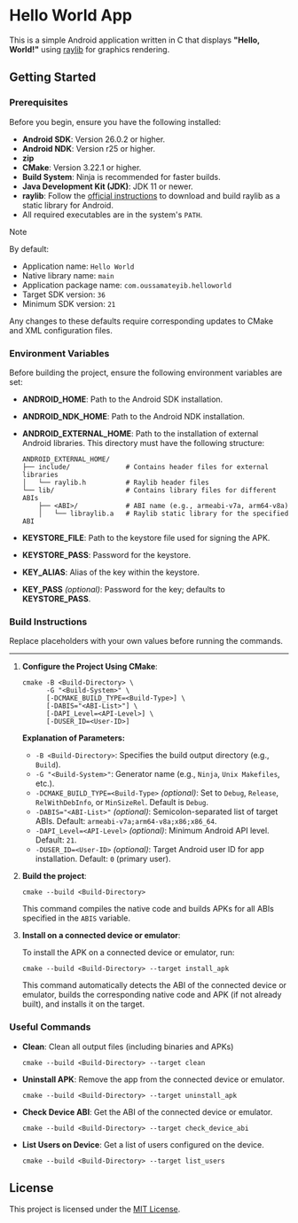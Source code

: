 # Hello World App

This is a simple Android application written in C that displays **"Hello, World!"** using [raylib](https://github.com/raysan5/raylib) for graphics rendering.

## Getting Started

### Prerequisites

Before you begin, ensure you have the following installed:

- **Android SDK**: Version 26.0.2 or higher.
- **Android NDK**: Version r25 or higher.
- **zip**
- **CMake**: Version 3.22.1 or higher.
- **Build System**: Ninja is recommended for faster builds.
- **Java Development Kit (JDK)**: JDK 11 or newer.
- **raylib**: Follow the [official instructions](https://github.com/raysan5/raylib/wiki/Working-for-Android) to download and build raylib as a static library for Android.
- All required executables are in the system's `PATH`.

> [!NOTE]
> By default:
> - Application name: `Hello World`
> - Native library name: `main`
> - Application package name: `com.oussamateyib.helloworld`
> - Target SDK version: `36`
> - Minimum SDK version: `21`
> 
> Any changes to these defaults require corresponding updates to CMake and XML configuration files.

### Environment Variables

Before building the project, ensure the following environment variables are set:

- **ANDROID_HOME**: Path to the Android SDK installation.
- **ANDROID_NDK_HOME**: Path to the Android NDK installation.
- **ANDROID_EXTERNAL_HOME**: Path to the installation of external Android libraries. This directory must have the following structure:

  ```plaintext
  ANDROID_EXTERNAL_HOME/
  ├── include/              # Contains header files for external libraries
  │   └── raylib.h          # Raylib header files
  └── lib/                  # Contains library files for different ABIs
      ├── <ABI>/            # ABI name (e.g., armeabi-v7a, arm64-v8a)
      │   └── libraylib.a   # Raylib static library for the specified ABI
  ```
- **KEYSTORE_FILE**: Path to the keystore file used for signing the APK.
- **KEYSTORE_PASS**: Password for the keystore.
- **KEY_ALIAS**: Alias of the key within the keystore.
- **KEY_PASS** *(optional)*: Password for the key; defaults to **KEYSTORE_PASS**.

### Build Instructions

Replace placeholders with your own values before running the commands.

---

1. **Configure the Project Using CMake**:

   ```
   cmake -B <Build-Directory> \
         -G "<Build-System>" \
         [-DCMAKE_BUILD_TYPE=<Build-Type>] \
         [-DABIS="<ABI-List>"] \
         [-DAPI_Level=<API-Level>] \
         [-DUSER_ID=<User-ID>]
   ```

   **Explanation of Parameters:**
   - `-B <Build-Directory>`: Specifies the build output directory (e.g., `Build`).
   - `-G "<Build-System>"`: Generator name (e.g., `Ninja`, `Unix Makefiles`, etc.).
   - `-DCMAKE_BUILD_TYPE=<Build-Type>` *(optional)*: Set to `Debug`, `Release`, `RelWithDebInfo`, or `MinSizeRel`. Default is `Debug`.
   - `-DABIS="<ABI-List>"` *(optional)*: Semicolon-separated list of target ABIs. Default: `armeabi-v7a;arm64-v8a;x86;x86_64`.
   - `-DAPI_Level=<API-Level>` *(optional)*: Minimum Android API level. Default: `21`.
   - `-DUSER_ID=<User-ID>` *(optional)*: Target Android user ID for app installation. Default: `0` (primary user).

2. **Build the project**:

   ```
   cmake --build <Build-Directory>
   ```

   This command compiles the native code and builds APKs for all ABIs specified in the `ABIS` variable.

3. **Install on a connected device or emulator**:

   To install the APK on a connected device or emulator, run:

   ```
   cmake --build <Build-Directory> --target install_apk
   ```
   
   This command automatically detects the ABI of the connected device or emulator, builds the corresponding native code and APK (if not already built), and installs it on the target.

### Useful Commands

- **Clean**: Clean all output files (including binaries and APKs)
   ```
   cmake --build <Build-Directory> --target clean
   ```

- **Uninstall APK**: Remove the app from the connected device or emulator.

   ```
   cmake --build <Build-Directory> --target uninstall_apk
   ```

- **Check Device ABI**: Get the ABI of the connected device or emulator.

   ```
   cmake --build <Build-Directory> --target check_device_abi
   ```

- **List Users on Device**: Get a list of users configured on the device.

   ```
   cmake --build <Build-Directory> --target list_users
   ```

## License

This project is licensed under the [MIT License](LICENSE).
